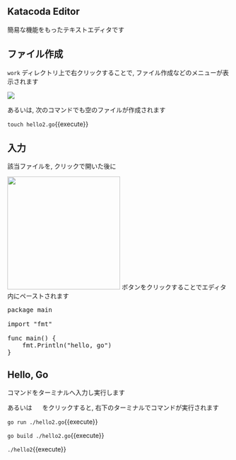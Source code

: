 ## Katacoda Editor

簡易な機能をもったテキストエディタです

## ファイル作成

`work` ディレクトリ上で右クリックすることで, ファイル作成などのメニューが表示されます

<img src='https://i.gyazo.com/45591c31172fe82065b091c0bb6995f5.png'>

あるいは, 次のコマンドでも空のファイルが作成されます

`touch hello2.go`{{execute}}

## 入力

該当ファイルを, クリックで開いた後に

<img src='https://i.gyazo.com/36732319491cd2b4ebeeb1a9ef0e0356.png' width='255px'> ボタンをクリックすることでエディタ内にペーストされます

<pre class="file" data-filename="hello2.go" data-target="replace">
package main

import "fmt"

func main() {
    fmt.Println("hello, go")
}
</pre>

## Hello, Go

コマンドをターミナルへ入力し実行します

あるいは <img src='https://i.gyazo.com/b1360ae66c0324fa407acb121d67ad48.png' width='15px'> をクリックすると, 右下のターミナルでコマンドが実行されます

`go run ./hello2.go`{{execute}}

`go build ./hello2.go`{{execute}}

`./hello2`{{execute}}
